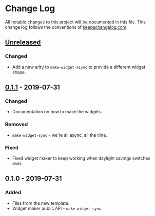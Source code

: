 # Change Log
All notable changes to this project will be documented in this file. This change log follows the conventions of [keepachangelog.com](http://keepachangelog.com/).

## [Unreleased]
### Changed
- Add a new arity to `make-widget-async` to provide a different widget shape.

## [0.1.1] - 2019-07-31
### Changed
- Documentation on how to make the widgets.

### Removed
- `make-widget-sync` - we're all async, all the time.

### Fixed
- Fixed widget maker to keep working when daylight savings switches over.

## 0.1.0 - 2019-07-31
### Added
- Files from the new template.
- Widget maker public API - `make-widget-sync`.

[Unreleased]: https://github.com/your-name/gfycat_telegram_bot/compare/0.1.1...HEAD
[0.1.1]: https://github.com/your-name/gfycat_telegram_bot/compare/0.1.0...0.1.1
